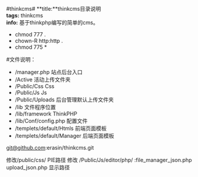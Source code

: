 #thinkcms#
**title:**thinkcms目录说明  
**tags:** thinkcms   
**info:** 基于thinkphp编写的简单的cms。

* chmod 777 .
* chown-R http:http .
* chmod 775 *

#文件说明：
* /manager.php 站点后台入口
* /Active 活动上传文件夹
* /Public/Css Css
* /Public/Js  Js
* /Public/Uploads  后台管理默认上传文件夹
* /lib  文件程序位置
* /lib/framework  ThinkPHP
* /lib/Conf/config.php 配置文件
* /templets/default/Htmls 前端页面模板
* /templets/default/Manager 后端页面模板

git@github.com:erasin/thinkcms.git

修改/public/css/  PIE路径
修改 /Public/Js/editor/php/
    :file_manager_json.php  upload_json.php 显示路径
